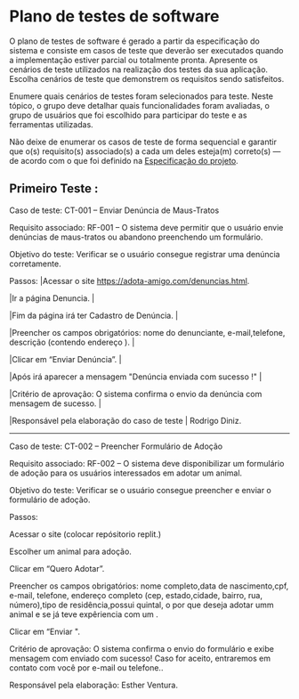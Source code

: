 # Plano de testes de software

O plano de testes de software é gerado a partir da especificação do sistema e consiste em casos de teste que deverão ser executados quando a implementação estiver parcial ou totalmente pronta. Apresente os cenários de teste utilizados na realização dos testes da sua aplicação. Escolha cenários de teste que demonstrem os requisitos sendo satisfeitos.

Enumere quais cenários de testes foram selecionados para teste. Neste tópico, o grupo deve detalhar quais funcionalidades foram avaliadas, o grupo de usuários que foi escolhido para participar do teste e as ferramentas utilizadas.

Não deixe de enumerar os casos de teste de forma sequencial e garantir que o(s) requisito(s) associado(s) a cada um deles esteja(m) correto(s) — de acordo com o que foi definido na <a href="03-Product-design.md">Especificação do projeto</a>.

Primeiro Teste : 
--------------------------------------------------

Caso de teste: CT-001 – Enviar Denúncia de Maus-Tratos

Requisito associado: RF-001 – O sistema deve permitir que o usuário envie denúncias de maus-tratos ou abandono preenchendo um formulário.

Objetivo do teste: Verificar se o usuário consegue registrar uma denúncia corretamente.

Passos:
  |Acessar o site https://adota-amigo.com/denuncias.html.
  
  |Ir a página Denuncia. |
  
  |Fim da página irá ter Cadastro de Denúncia. |
  
  |Preencher os campos obrigatórios: nome do denunciante, e-mail,telefone, descrição (contendo endereço ). |
  
  |Clicar em “Enviar Denúncia”.  |
  
  |Após irá aparecer a mensagem "Denúncia enviada com sucesso !"  |

  |Critério de aprovação: O sistema confirma o envio da denúncia com mensagem de sucesso.  |
  
  |Responsável pela elaboração do caso de teste | Rodrigo Diniz.


------------------------------------------------------------

Caso de teste: CT-002 – Preencher Formulário de Adoção

Requisito associado: RF-002 – O sistema deve disponibilizar um formulário de adoção para os usuários interessados em adotar um animal.

Objetivo do teste: Verificar se o usuário consegue preencher e enviar o formulário de adoção.

Passos:

Acessar o site (colocar repósitorio replit.)

Escolher um animal para adoção.

Clicar em “Quero Adotar”.

Preencher os campos obrigatórios: nome completo,data de nascimento,cpf, e-mail, telefone, endereço completo (cep, estado,cidade, bairro, rua, número),tipo de residência,possui quintal, o por que deseja adotar umm animal e se já teve expêriencia com um .

Clicar em “Enviar ".

Critério de aprovação: O sistema confirma o envio do formulário e exibe mensagem com enviado com sucesso! Caso for aceito, entraremos em contato com você por e-mail ou telefone..

Responsável pela elaboração: Esther Ventura.


